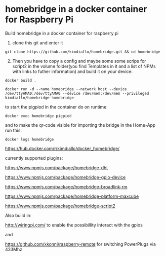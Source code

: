 # homebridge in a docker container for Raspberry Pi
Build homebridge in a docker container for raspberry pi

1. clone this git and enter it 

```git clone https://github.com/kimdiallo/homebridge.git && cd homebridge```

2. Then you have to copy a config and maybe some some scrips for script2 in the volume folder(you find Templates in it and a 
list of NPMs with links to futher information) and build it on your device.    

```docker build .```



```docker run -d --name homebridge --network host --device /dev/ttyAMA0:/dev/ttyAMA0 --device /dev/mem:/dev/mem --privileged kimdiallo/homebridge homebridge```

to start the pigpiod in the container do on runtime: 

```docker exec homebridge pigpiod```

and to make the qr-code visible for importing the bridge in the Home-App run this:

```docker logs homebridge```




https://hub.docker.com/r/kimdiallo/docker_homebridge/

currently supported plugins: 

https://www.npmjs.com/package/homebridge-dht

https://www.npmjs.com/package/homebridge-gpio-device

https://www.npmjs.com/package/homebridge-broadlink-rm

https://www.npmjs.com/package/homebridge-platform-maxcube

https://www.npmjs.com/package/homebridge-script2

Also build in: 

http://wiringpi.com/ to enable the possibillity  interact with the gpios

and

https://github.com/xkonni/raspberry-remote for switching PowerPlugs via 433Mhz




